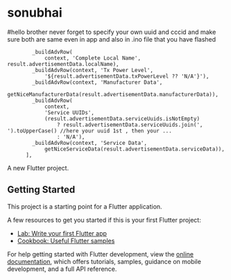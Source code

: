 # sonubhai
#hello brother never forget to specify your own uuid and cccid and make sure both are same even in app and also in .ino file that you have flashed
```[
        _buildAdvRow(
            context, 'Complete Local Name', result.advertisementData.localName),
        _buildAdvRow(context, 'Tx Power Level',
            '${result.advertisementData.txPowerLevel ?? 'N/A'}'),
        _buildAdvRow(context, 'Manufacturer Data',
            getNiceManufacturerData(result.advertisementData.manufacturerData)),
        _buildAdvRow(
            context,
            'Service UUIDs',
            (result.advertisementData.serviceUuids.isNotEmpty)
                ? result.advertisementData.serviceUuids.join(', ').toUpperCase() //here your uuid 1st , then your ...
                : 'N/A'),
        _buildAdvRow(context, 'Service Data',
            getNiceServiceData(result.advertisementData.serviceData)),
      ],
```

A new Flutter project.

## Getting Started

This project is a starting point for a Flutter application.

A few resources to get you started if this is your first Flutter project:

- [Lab: Write your first Flutter app](https://docs.flutter.dev/get-started/codelab)
- [Cookbook: Useful Flutter samples](https://docs.flutter.dev/cookbook)

For help getting started with Flutter development, view the
[online documentation](https://docs.flutter.dev/), which offers tutorials,
samples, guidance on mobile development, and a full API reference.
